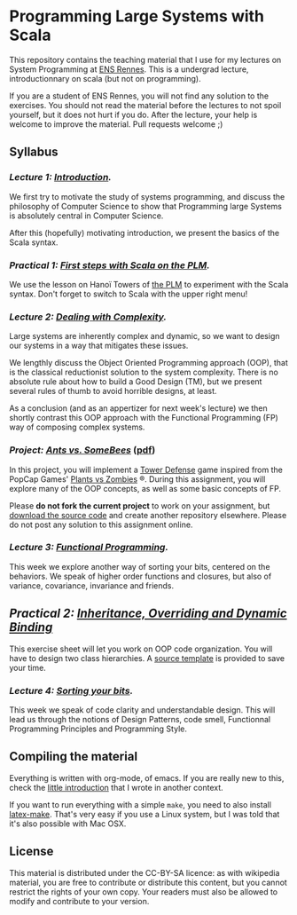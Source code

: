 # Programming Large Systems with Scala

This repository contains the teaching material that I use for my
lectures on System Programming at [ENS Rennes](http://ens-rennes.fr/). 
This is a undergrad lecture, introductionnary on scala (but not on
programming).

If you are a student of ENS Rennes, you will not find any solution to
the exercises. You should not read the material before the lectures to
not spoil yourself, but it does not hurt if you do. After the lecture,
your help is welcome to improve the material. Pull requests welcome ;)

## Syllabus

### *Lecture 1: [Introduction](https://github.com/mquinson/prog_scala/raw/master/Lecture1/scala_lect1.pdf).*

  We first try to motivate the study of systems programming, and
  discuss the philosophy of Computer Science to show that Programming
  large Systems is absolutely central in Computer Science. 
  
  After this (hopefully) motivating introduction, we present the
  basics of the Scala syntax.

### *Practical 1: [First steps with Scala on the PLM](https://plm.telecomnancy.univ-lorraine.fr/#/ui/lessons/recursion.hanoi/).*

  We use the lesson on Hanoï Towers of [the PLM](https://github.com/BuggleInc/PLM) 
  to experiment with the Scala syntax. Don't forget to switch to
  Scala with the upper right menu!

### *Lecture 2: [Dealing with Complexity](https://github.com/mquinson/prog_scala/raw/master/Lecture2/scala_lect2.pdf).*

  Large systems are inherently complex and dynamic, so we want to
  design our systems in a way that mitigates these issues.
  
  We lengthly discuss the Object Oriented Programming approach (OOP),
  that is the classical reductionist solution to the system
  complexity. There is no absolute rule about how to build a Good
  Design (TM), but we present several rules of thumb to avoid horrible
  designs, at least.

  As a conclusion (and as an appertizer for next week's lecture) we
  then shortly contrast this OOP approach with the Functional
  Programming (FP) way of composing complex systems.

### *Project: [Ants vs. SomeBees](https://github.com/mquinson/prog_scala/blob/master/Project_Ants/Ants.org)* ([pdf](https://github.com/mquinson/prog_scala/raw/master/Project_Ants/Ants.pdf))

  In this project, you will implement a [Tower Defense](https://secure.wikimedia.org/wikipedia/en/wiki/Tower_defense) 
  game inspired from the PopCap Games'
  [Plants vs Zombies](http://www.popcap.com/games/pvz/web) ®.
  During this assignment, you will explore many of the OOP concepts,
  as well as some basic concepts of FP.
  
  Please **do not fork the current project** to work on your
  assignment, but [download the source code](https://github.com/mquinson/prog_scala/raw/master/Project_Ants/Project_Ants.tar.gz)
  and create another repository elsewhere. Please do not post any
  solution to this assignment online. 

### *Lecture 3: [Functional Programming](https://github.com/mquinson/prog_scala/raw/master/Lecture3/scala_lect3.pdf).*
  
  This week we explore another way of sorting your bits, centered on
  the behaviors. We speak of higher order functions and closures, but
  also of variance, covariance, invariance and friends.

## *Practical 2: [Inheritance, Overriding and Dynamic Binding](https://github.com/mquinson/prog_scala/raw/master/Practical2/scala_exo2.pdf)*

  This exercise sheet will let you work on OOP code organization. You
  will have to design two class hierarchies. A 
  [source template](https://github.com/mquinson/prog_scala/raw/master/Practical2/scala_exo2.tar.gz)
  is provided to save your time.
  
### *Lecture 4: [Sorting your bits](https://github.com/mquinson/prog_scala/raw/master/Lecture4/scala_lect4.pdf).*
  
  This week we speak of code clarity and understandable design. This
  will lead us through the notions of Design Patterns, code smell,
  Functionnal Programming Principles and Programming Style.

## Compiling the material

Everything is written with org-mode, of emacs. If you are really new
to this, check the [little introduction](http://people.irisa.fr/Martin.Quinson/Research/Students/Methodo/)
that I wrote in another context.

If you want to run everything with a simple ```make```, you need to
also install [latex-make](https://www.ctan.org/pkg/latex-make). That's
very easy if you use a Linux system, but I was told that it's also
possible with Mac OSX. 

## License

This material is distributed under the CC-BY-SA licence: as with
wikipedia material, you are free to contribute or distribute this
content, but you cannot restrict the rights of your own copy. Your
readers must also be allowed to modify and contribute to your version.